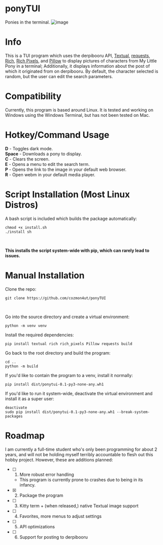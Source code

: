 # ponyTUI
Ponies in the terminal.
![image](https://github.com/cozmon4ut/ponyTUI/assets/121418834/31552469-27c3-45d2-8e79-7ba0f0b921d5)

# Info
This is a TUI program which uses the derpibooru API, [Textual](https://textual.textualize.io/), [requests](https://requests.readthedocs.io/en/latest/), [Rich](https://rich.readthedocs.io/en/stable/style.html), [Rich Pixels](https://github.com/darrenburns/rich-pixels), and [Pillow](https://pillow.readthedocs.io/en/stable/) to display pictures of characters from My Little Pony in a terminal; Additionally, it displays information about the post of which it originated from on derpibooru. By default, the character selected is random, but the user can edit the search parameters.

# Compatibility
Currently, this program is based around Linux. It is tested and working on Windows using the Windows Terminal, but has not been tested on Mac.
# Hotkey/Command Usage
**D** - Toggles dark mode. <br />
**Space** - Downloads a pony to display. <br />
**C** - Clears the screen. <br />
**E** - Opens a menu to edit the search term. <br />
**P** - Opens the link to the image in your default web browser. <br />
**R** - Open webm in your default media player. <br /> 

# Script Installation (Most Linux Distros)
A bash script is included which builds the package automatically:

```
chmod +x install.sh
./install sh
```
<br />

**This installs the script system-wide with pip, which can rarely lead to issues.**

# Manual Installation

Clone the repo:

```
git clone https://github.com/cozmon4ut/ponyTUI
```
<br />

Go into the source directory and create a virtual environment: 

```
python -m venv venv
```

Install the required dependencies:

```
pip install textual rich rich_pixels Pillow requests build
```

Go back to the root directory and build the program: 

```
cd ..
python -m build
```

If you'd like to contain the program to a venv, install it normally:

```
pip install dist/ponytui-0.1-py3-none-any.wh1
```

If you'd like to run it system-wide, deactivate the virtual environment and install it as a super user:

```
deactivate
sudo pip install dist/ponytui-0.1-py3-none-any.wh1 --break-system-packages
```





# Roadmap
I am currently a full-time student who's only been programming for about 2 years, and will not be holding myself terribly accountable to flesh out this hobby project. However, these are additions planned: </br >


- [ ] 1. More robust error handling
   - This program is currently prone to crashes due to being in its infancy. </br>
- [x] 2. Package the program 
- [ ] 3. Kitty term + (when released,) native Textual image support 
- [ ] 4. Favorites, more menus to adjust settings
- [ ] 5. API optimizations
- [ ] 6. Support for posting to derpibooru
